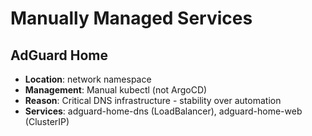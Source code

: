# Manually Managed Services

## AdGuard Home
- **Location**: network namespace
- **Management**: Manual kubectl (not ArgoCD)
- **Reason**: Critical DNS infrastructure - stability over automation
- **Services**: adguard-home-dns (LoadBalancer), adguard-home-web (ClusterIP)

